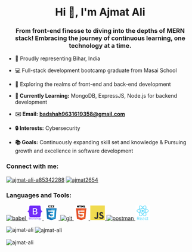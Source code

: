 <h1 align="center">Hi 👋, I'm Ajmat Ali</h1>
<h3 align="center">From front-end finesse to diving into the depths of MERN stack! Embracing the journey of continuous learning, one technology at a time.</h3>

- 🏫 Proudly representing Bihar, India

- 💻 Full-stack development bootcamp graduate from Masai School
  
- 🚀 Exploring the realms of front-end and back-end development

- **🔨 Currently Learning:**  MongoDB, ExpressJS, Node.js for backend development

- **✉️ Email:** **badshah9631619358@gmail.com**

- **🔒 Interests:**
                Cybersecurity

- **📚 Goals:**
           Continuously expanding skill set and knowledge &
           Pursuing growth and excellence in software development

<h3 align="left">Connect with me:</h3>
<p align="left">
<a href="https://linkedin.com/in/ajmat-ali-a85342288" target="blank"><img align="center" src="https://raw.githubusercontent.com/rahuldkjain/github-profile-readme-generator/master/src/images/icons/Social/linked-in-alt.svg" alt="ajmat-ali-a85342288" height="30" width="40" /></a>
<a href="https://instagram.com/ajmat2654" target="blank"><img align="center" src="https://raw.githubusercontent.com/rahuldkjain/github-profile-readme-generator/master/src/images/icons/Social/instagram.svg" alt="ajmat2654" height="30" width="40" /></a>
</p>

<h3 align="left">Languages and Tools:</h3>
<p align="left"> <a href="https://babeljs.io/" target="_blank" rel="noreferrer"> <img src="https://www.vectorlogo.zone/logos/babeljs/babeljs-icon.svg" alt="babel" width="40" height="40"/> </a> <a href="https://getbootstrap.com" target="_blank" rel="noreferrer"> <img src="https://raw.githubusercontent.com/devicons/devicon/master/icons/bootstrap/bootstrap-plain-wordmark.svg" alt="bootstrap" width="40" height="40"/> </a> <a href="https://www.w3schools.com/css/" target="_blank" rel="noreferrer"> <img src="https://raw.githubusercontent.com/devicons/devicon/master/icons/css3/css3-original-wordmark.svg" alt="css3" width="40" height="40"/> </a> <a href="https://git-scm.com/" target="_blank" rel="noreferrer"> <img src="https://www.vectorlogo.zone/logos/git-scm/git-scm-icon.svg" alt="git" width="40" height="40"/> </a> <a href="https://www.w3.org/html/" target="_blank" rel="noreferrer"> <img src="https://raw.githubusercontent.com/devicons/devicon/master/icons/html5/html5-original-wordmark.svg" alt="html5" width="40" height="40"/> </a> <a href="https://developer.mozilla.org/en-US/docs/Web/JavaScript" target="_blank" rel="noreferrer"> <img src="https://raw.githubusercontent.com/devicons/devicon/master/icons/javascript/javascript-original.svg" alt="javascript" width="40" height="40"/> </a> <a href="https://postman.com" target="_blank" rel="noreferrer"> <img src="https://www.vectorlogo.zone/logos/getpostman/getpostman-icon.svg" alt="postman" width="40" height="40"/> </a> <a href="https://reactjs.org/" target="_blank" rel="noreferrer"> <img src="https://raw.githubusercontent.com/devicons/devicon/master/icons/react/react-original-wordmark.svg" alt="react" width="40" height="40"/> </a> </p>

<p><img align="left" src="https://github-readme-stats.vercel.app/api/top-langs?username=ajmat-ali&show_icons=true&locale=en&layout=compact" alt="ajmat-ali" /></p>

<p>&nbsp;<img align="center" src="https://github-readme-stats.vercel.app/api?username=ajmat-ali&show_icons=true&locale=en" alt="ajmat-ali" /></p>

<p><img align="center" src="https://github-readme-streak-stats.herokuapp.com/?user=ajmat-ali&" alt="ajmat-ali" /></p>
